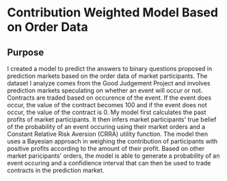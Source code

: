 # Contribution Weighted Model Based on Order Data
## Purpose
I created a model to predict the answers to binary questions proposed in prediction markets based on the order data of market participants. The dataset I analyze comes from the Good Judgement Project and involves prediction markets speculating on whether an event will occur or not. Contracts are traded based on occurence of the event. If the event does occur, the value of the contract becomes 100 and if the event does not occur, the value of the contract is 0. My model first calculates the past profits of market participants. It then infers market participants' true belief of the probability of an event occuring using their market orders and a Constant Relative Risk Aversion (CRRA) utility function. The model then uses a Bayesian approach in weighing the contribution of participants with positive profits according to the amount of their profit. Based on other market paricipants' orders, the model is able to generate a probability of an event occuring and a confidience interval that can then be used to trade contracts in the prediction market.
